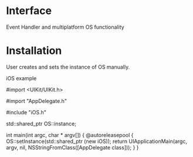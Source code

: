 Interface
=========

Event Handler and multiplatform OS functionality 


Installation
============

User creates and sets the instance of OS manually.

iOS example 

#import <UIKit/UIKit.h>

#import "AppDelegate.h"

#include "iOS.h"

std::shared_ptr <OS> OS::instance;

int main(int argc, char * argv[])
{
    @autoreleasepool {
        OS::setInstance(std::shared_ptr <OS> (new iOS));
        return UIApplicationMain(argc, argv, nil, NSStringFromClass([AppDelegate class]));
    }
}

